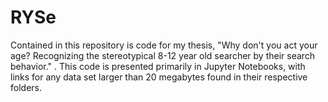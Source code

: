 # RYSe

Contained in this repository is code for my thesis, "Why don't you act your age? 
Recognizing the stereotypical 8-12 year old searcher by their search behavior." .
This code is presented primarily in Jupyter Notebooks, with links for any data set 
larger than 20 megabytes found in their respective folders. 
